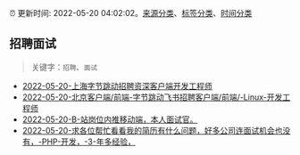 :alarm_clock: 更新时间: 2022-05-20 04:02:02。[来源分类](../README.md)、[标签分类](../TAGS.md)、[时间分类](../TIMELINE.md)

## 招聘面试


> 关键字：`招聘`、`面试`



- [2022-05-20-上海字节跳动招聘资深客户端开发工程师](https://www.v2ex.com/t/854123) 
- [2022-05-20-北京客户端/前端-字节跳动飞书招聘客户端/前端/-Linux-开发工程师](https://www.v2ex.com/t/854114) 
- [2022-05-20-B-站岗位内推移动端，本人面试官。](https://www.v2ex.com/t/854103) 
- [2022-05-20-求各位帮忙看看我的简历有什么问题，好多公司连面试机会也没有，-PHP-开发，-3-年多经验，](https://www.v2ex.com/t/854101) 